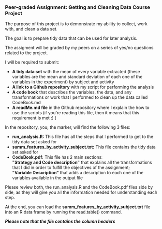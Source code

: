 
### Peer-graded Assignment: Getting and Cleaning Data Course Project

The purpose of this project is to demonstrate my ability to collect, work with, and clean a data set.  

The goal is to prepare tidy data that can be used for later analysis. 

The assigment will be graded by my peers on a series of yes/no questions related to the project.  

I will be required to submit:  

* **A tidy data set** with the mean of every variable extracted (these variables are the mean and standard deviation of each one of the variables in the experiment) by subject and activity
* **A link to a Github repository** with my script for performing the analysis
* **A code book** that describes the variables, the data, and any transformations or work that I performed to clean up the data called CodeBook.md
* **A readMe.md file** in the Github repository where I explain the how to use the scripts (if you're reading this file, then it means that this requirement is met :) )

In the repository, you, the marker, will find the following 3 files:

* **run_analysis.R:** This file has all the steps that I performed to get to the tidy data set asked for
* **summ_features_by_activity_subject.txt:** This file contains the tidy data set asked for
* **CodeBook.pdf:** This file has 2 main sections:  
  **"Strategy and Code description"** that explains all the transformations that I did in order to fulfill the objectives of the assignment;  
  **"Variable Description"** that adds a description to each one of the variables available in the output file
  
Please review both, the run_analysis.R and the CodeBook.pdf files side by side, as they will give you all the information needed for understanding each step.

At the end, you can load the **summ_features_by_activity_subject.txt** file into an R data frame by running the read.table() command.

***Please note that the file contains the column headers***
